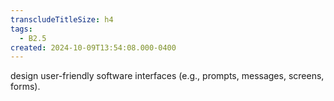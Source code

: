 ```yaml
---
transcludeTitleSize: h4
tags:
  - B2.5
created: 2024-10-09T13:54:08.000-0400
---
```

design user-friendly software interfaces (e.g., prompts, messages, screens, forms).